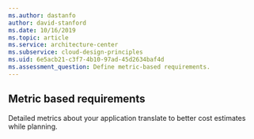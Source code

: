 ```yaml
---
ms.author: dastanfo
author: david-stanford
ms.date: 10/16/2019
ms.topic: article
ms.service: architecture-center
ms.subservice: cloud-design-principles
ms.uid: 6e5acb21-c3f7-4b10-97ad-45d2634baf4d
ms.assessment_question: Define metric-based requirements.
---
```

## Metric based requirements

Detailed metrics about your application translate to better cost estimates while planning.
